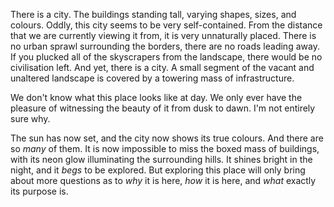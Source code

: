 <!--

There is nothing here. All that can be seen, from horizon to horizon, is blank, blinding, nothing.
You can fill in what the colour of 'nothing' is for yourself. For us, it is a blank white void.

Although, to be honest, you *should* picture it as a lighter colour. Because I was lying before.
There is *something* here. And we will look at it now.

Its colour is black, in contrast to the expansive nothing that surrounds it (assuming that you picture nothing like we do).
There is no pressure here, there might as well not be air, there might as well not be gravity.
Not that this place needs any of that boilerplate.
This creature-- this *thing* needs no air pressure to keep itself together.
It needs no gravity to hold itself to the floor.
It need not breathe, it need not eat.
It simply just is there.

And there it stays.

-->

There is a city. The buildings standing tall, varying shapes, sizes, and colours. 
Oddly, this city seems to be very self-contained. 
From the distance that we are currently viewing it from, it is very unnaturally placed. 
There is no urban sprawl surrounding the borders, there are no roads leading away. 
If you plucked all of the skyscrapers from the landscape, there would be no civilisation left. 
And yet, there is a city. 
A small segment of the vacant and unaltered landscape is covered by a towering mass of infrastructure.

We don't know what this place looks like at day. 
We only ever have the pleasure of witnessing the beauty of it from dusk to dawn. 
I'm not entirely sure why. 
<!-- Now that I think of it, I'm not entirely sure who or what I am. 
But I will not dwell on these minor concerns. 
As long as you are here listening to me, I am content without an identity. 
You... are listening, right? 

... right?
-->

The sun has now set, and the city now shows its true colours. And there are so *many* of them.
It is now impossible to miss the boxed mass of buildings, with its neon glow illuminating the surrounding hills. 
It shines bright in the night, and it *begs* to be explored.
But exploring this place will only bring about more questions as to *why* it is here, *how* it is here,
and *what* exactly its purpose is.